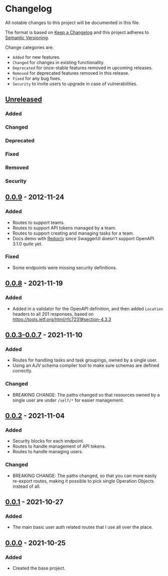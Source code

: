 # Changelog

All notable changes to this project will be documented in this file.

The format is based on [Keep a Changelog](http://keepachangelog.com/en/1.0.0/)
and this project adheres to [Semantic Versioning](http://semver.org/spec/v2.0.0.html).

Change categories are:

* `Added` for new features.
* `Changed` for changes in existing functionality.
* `Deprecated` for once-stable features removed in upcoming releases.
* `Removed` for deprecated features removed in this release.
* `Fixed` for any bug fixes.
* `Security` to invite users to upgrade in case of vulnerabilities.

## [Unreleased](https://github.com/saibotsivad/glopen-routes/compare/v0.0.9...HEAD)
### Added
### Changed
### Deprecated
### Fixed
### Removed
### Security

## [0.0.9](https://github.com/saibotsivad/glopen-routes/compare/v0.0.8...v0.0.9) - 2012-11-24
### Added
- Routes to support teams.
- Routes to support API tokens managed by a team.
- Routes to support creating and managing tasks for a team.
- Docs demo with [Redocly](https://github.com/Redocly/redoc) since SwaggerUI doesn't support OpenAPI 3.1.0 quite yet.
### Fixed
- Some endpoints were missing security definitions.

## [0.0.8](https://github.com/saibotsivad/glopen-routes/compare/v0.0.7...v0.0.8) - 2021-11-19
### Added
- Added in a validator for the OpenAPI definition, and then added `Location` headers to all 201 responses, based on https://tools.ietf.org/html/rfc7231#section-4.3.3

## [0.0.3-0.0.7](https://github.com/saibotsivad/glopen-routes/compare/v0.0.2...v0.0.7) - 2021-11-10
### Added
- Routes for handling tasks and task groupings, owned by a single user.
- Using an AJV schema compiler tool to make sure schemas are defined correctly.
### Changed
- BREAKING CHANGE: The paths changed so that resources owned by a single user are under `/self/*` for easier management.

## [0.0.2](https://github.com/saibotsivad/glopen-routes/compare/v0.0.1...v0.0.2) - 2021-11-04
### Added
- Security blocks for each endpoint.
- Routes to handle management of API tokens.
- Routes to handle managing users.
### Changed
- BREAKING CHANGE: The paths changed, so that you can more easily re-export routes, making it possible to pick single Operation Objects instead of all.

## [0.0.1](https://github.com/saibotsivad/glopen-routes/compare/v0.0.0...v0.0.1) - 2021-10-27
### Added
- The main basic user auth related routes that I use all over the place.

## [0.0.0](https://github.com/saibotsivad/glopen-routes/tree/v0.0.0) - 2021-10-25
### Added
- Created the base project.
